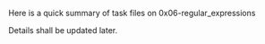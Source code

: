 

Here is a quick summary of task files on 0x06-regular_expressions

Details shall be updated later.

